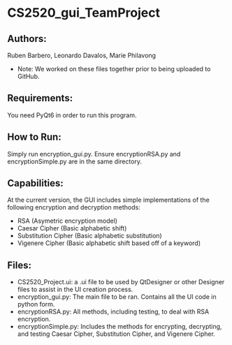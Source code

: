 # CS2520_gui_TeamProject

##  Authors:
Ruben Barbero, Leonardo Davalos, Marie Philavong
 - Note: We worked on these files together prior to being uploaded to GitHub.

## Requirements:
You need PyQt6 in order to run this program.

## How to Run:
Simply run encryption_gui.py.  Ensure encryptionRSA.py and encryptionSimple.py are in the same directory.

## Capabilities:
At the current version, the GUI includes simple implementations of the following encryption and decryption methods:
- RSA (Asymetric encryption model)
- Caesar Cipher (Basic alphabetic shift)
- Substitution Cipher (Basic alphabetic substitution)
- Vigenere Cipher (Basic alphabetic shift based off of a keyword)

## Files:
 - CS2520_Project.ui: a .ui file to be used by QtDesigner or other Designer files to assist in the UI creation process.
 - encryption_gui.py: The main file to be ran.  Contains all the UI code in python form.
 - encryptionRSA.py: All methods, including testing, to deal with RSA encryption.
 - encryptionSimple.py: Includes the methods for encrypting, decrypting, and testing Caesar Cipher, Substitution Cipher, and Vigenere Cipher.  
